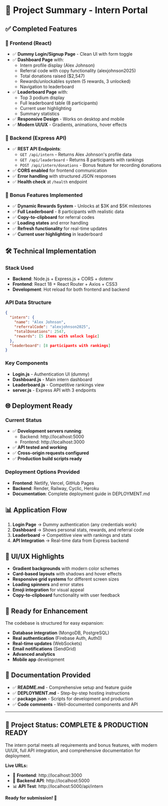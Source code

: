 # 🎯 Project Summary - Intern Portal

## ✅ Completed Features

### 🎨 Frontend (React)
- ✅ **Dummy Login/Signup Page** - Clean UI with form toggle
- ✅ **Dashboard Page** with:
  - Intern profile display (Alex Johnson)
  - Referral code with copy functionality (alexjohnson2025)
  - Total donations raised ($2,547)
  - Rewards/unlockables system (5 rewards, 3 unlocked)
  - Navigation to leaderboard
- ✅ **Leaderboard Page** with:
  - Top 3 podium display
  - Full leaderboard table (8 participants)
  - Current user highlighting
  - Summary statistics
- ✅ **Responsive Design** - Works on desktop and mobile
- ✅ **Modern UI/UX** - Gradients, animations, hover effects

### 🚀 Backend (Express API)
- ✅ **REST API Endpoints**:
  - `GET /api/intern` - Returns Alex Johnson's profile data
  - `GET /api/leaderboard` - Returns 8 participants with rankings
  - `POST /api/intern/donations` - Bonus feature for recording donations
- ✅ **CORS enabled** for frontend communication
- ✅ **Error handling** with structured JSON responses
- ✅ **Health check** at `/health` endpoint

### 🎁 Bonus Features Implemented
- ✅ **Dynamic Rewards System** - Unlocks at $3K and $5K milestones
- ✅ **Full Leaderboard** - 8 participants with realistic data
- ✅ **Copy-to-clipboard** for referral codes
- ✅ **Loading states** and error handling
- ✅ **Refresh functionality** for real-time updates
- ✅ **Current user highlighting** in leaderboard

## 🛠️ Technical Implementation

### Stack Used
- **Backend**: Node.js + Express.js + CORS + dotenv
- **Frontend**: React 18 + React Router + Axios + CSS3
- **Development**: Hot reload for both frontend and backend

### API Data Structure
```json
{
  "intern": {
    "name": "Alex Johnson",
    "referralCode": "alexjohnson2025", 
    "totalDonations": 2547,
    "rewards": [5 items with unlock logic]
  },
  "leaderboard": [8 participants with rankings]
}
```

### Key Components
- **Login.js** - Authentication UI (dummy)
- **Dashboard.js** - Main intern dashboard
- **Leaderboard.js** - Competitive rankings view
- **server.js** - Express API with 3 endpoints

## 🌐 Deployment Ready

### Current Status
- ✅ **Development servers running**:
  - Backend: http://localhost:5000
  - Frontend: http://localhost:3000
- ✅ **API tested and working**
- ✅ **Cross-origin requests configured**
- ✅ **Production build scripts ready**

### Deployment Options Provided
- **Frontend**: Netlify, Vercel, GitHub Pages
- **Backend**: Render, Railway, Cyclic, Heroku
- **Documentation**: Complete deployment guide in DEPLOYMENT.md

## 📊 Application Flow

1. **Login Page** → Dummy authentication (any credentials work)
2. **Dashboard** → Shows personal stats, rewards, and referral code
3. **Leaderboard** → Competitive view with rankings and stats
4. **API Integration** → Real-time data from Express backend

## 🎨 UI/UX Highlights

- **Gradient backgrounds** with modern color schemes
- **Card-based layouts** with shadows and hover effects
- **Responsive grid systems** for different screen sizes
- **Loading spinners** and error states
- **Emoji integration** for visual appeal
- **Copy-to-clipboard** functionality with user feedback

## 🔧 Ready for Enhancement

The codebase is structured for easy expansion:
- **Database integration** (MongoDB, PostgreSQL)
- **Real authentication** (Firebase Auth, Auth0)
- **Real-time updates** (WebSockets)
- **Email notifications** (SendGrid)
- **Advanced analytics** 
- **Mobile app** development

## 📝 Documentation Provided

- ✅ **README.md** - Comprehensive setup and feature guide
- ✅ **DEPLOYMENT.md** - Step-by-step hosting instructions
- ✅ **package.json** - Scripts for development and production
- ✅ **Code comments** - Well-documented components and API

---

## 🚀 **Project Status: COMPLETE & PRODUCTION READY**

The intern portal meets all requirements and bonus features, with modern UI/UX, full API integration, and comprehensive documentation for deployment.

**Live URLs:**
- 🎯 **Frontend**: http://localhost:3000
- 🔧 **Backend API**: http://localhost:5000
- 📊 **API Test**: http://localhost:5000/api/intern

**Ready for submission! 🎉**
